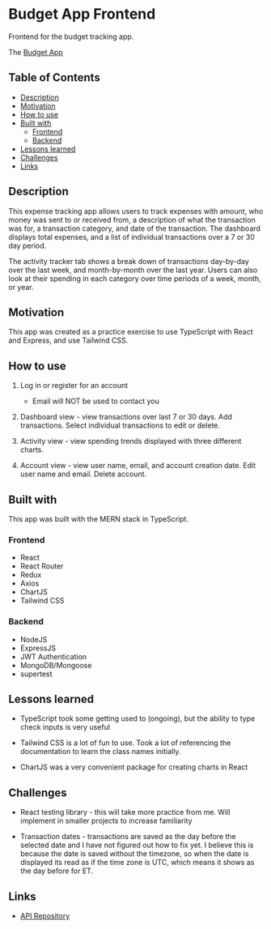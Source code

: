 # Budget App Frontend

Frontend for the budget tracking app.

The [Budget App](https://mdesanker.github.io/budget-frontend)

## Table of Contents

- [Description](#Description)
- [Motivation](#Motivation)
- [How to use](#How-to-use)
- [Built with](#Built-with)
  - [Frontend](#Frontend)
  - [Backend](#Backend)
- [Lessons learned](#Lessons-learned)
- [Challenges](#Challenges)
- [Links](#Links)

## Description

This expense tracking app allows users to track expenses with amount, who money was sent to or received from, a description of what the transaction was for, a transaction category, and date of the transaction. The dashboard displays total expenses, and a list of individual transactions over a 7 or 30 day period.

The activity tracker tab shows a break down of transactions day-by-day over the last week, and month-by-month over the last year. Users can also look at their spending in each category over time periods of a week, month, or year.

## Motivation

This app was created as a practice exercise to use TypeScript with React and Express, and use Tailwind CSS.

## How to use

1. Log in or register for an account

   - Email will NOT be used to contact you

2. Dashboard view - view transactions over last 7 or 30 days. Add transactions. Select individual transactions to edit or delete.

3. Activity view - view spending trends displayed with three different charts.

4. Account view - view user name, email, and account creation date. Edit user name and email. Delete account.

## Built with

This app was built with the MERN stack in TypeScript.

### Frontend

- React
- React Router
- Redux
- Axios
- ChartJS
- Tailwind CSS

### Backend

- NodeJS
- ExpressJS
- JWT Authentication
- MongoDB/Mongoose
- supertest

## Lessons learned

- TypeScript took some getting used to (ongoing), but the ability to type check inputs is very useful

- Tailwind CSS is a lot of fun to use. Took a lot of referencing the documentation to learn the class names initially.

- ChartJS was a very convenient package for creating charts in React

## Challenges

- React testing library - this will take more practice from me. Will implement in smaller projects to increase familiarity

- Transaction dates - transactions are saved as the day before the selected date and I have not figured out how to fix yet. I believe this is because the date is saved without the timezone, so when the date is displayed its read as if the time zone is UTC, which means it shows as the day before for ET.

## Links

- [API Repository](https://github.com/mdesanker/budget-api)
